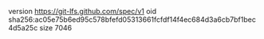 version https://git-lfs.github.com/spec/v1
oid sha256:ac05e75b6ed95c578bfefd05313661fcfdf14f4ec684d3a6cb7bf1bec4d5a25c
size 7046
